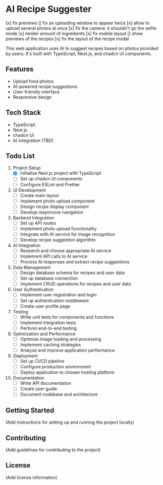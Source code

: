 # AI Recipe Suggester
[x] fix previews
[] fix an uploading window to appear twice
[x] allow to upload several photos at once
[x] fix the camera: it shouldn't go the selfie mode
[x] render amount of ingredients
[x] fix mobile layout
[] show previews of the recipes
[x] fix the layout of the recipe modal

This web application uses AI to suggest recipes based on photos provided by users. It's built with TypeScript, Next.js, and chadcn UI components.

## Features

- Upload food photos
- AI-powered recipe suggestions
- User-friendly interface
- Responsive design

## Tech Stack

- TypeScript
- Next.js
- chadcn UI
- AI integration (TBD)

## Todo List

1. Project Setup
   - [x] Initialize Next.js project with TypeScript
   - [ ] Set up chadcn UI components
   - [ ] Configure ESLint and Prettier

2. UI Development
   - [ ] Create main layout
   - [ ] Implement photo upload component
   - [ ] Design recipe display component
   - [ ] Develop responsive navigation

3. Backend Integration
   - [ ] Set up API routes
   - [ ] Implement photo upload functionality
   - [ ] Integrate with AI service for image recognition
   - [ ] Develop recipe suggestion algorithm

4. AI Integration
   - [ ] Research and choose appropriate AI service
   - [ ] Implement API calls to AI service
   - [ ] Process AI responses and extract recipe suggestions

5. Data Management
   - [ ] Design database schema for recipes and user data
   - [ ] Set up database connection
   - [ ] Implement CRUD operations for recipes and user data

6. User Authentication
   - [ ] Implement user registration and login
   - [ ] Set up authentication middleware
   - [ ] Create user profile page

7. Testing
   - [ ] Write unit tests for components and functions
   - [ ] Implement integration tests
   - [ ] Perform end-to-end testing

8. Optimization and Performance
   - [ ] Optimize image loading and processing
   - [ ] Implement caching strategies
   - [ ] Analyze and improve application performance

9. Deployment
   - [ ] Set up CI/CD pipeline
   - [ ] Configure production environment
   - [ ] Deploy application to chosen hosting platform

10. Documentation
    - [ ] Write API documentation
    - [ ] Create user guide
    - [ ] Document codebase and architecture

## Getting Started

(Add instructions for setting up and running the project locally)

## Contributing

(Add guidelines for contributing to the project)

## License

(Add license information)